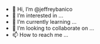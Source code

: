 - 👋 Hi, I’m @jeffreybanico
- 👀 I’m interested in ...
- 🌱 I’m currently learning ...
- 💞️ I’m looking to collaborate on ...
- 📫 How to reach me ...

<!---
jeffreybanico/jeffreybanico is a ✨ special ✨ repository because its `README.md` (this file) appears on your GitHub profile.
You can click the Preview link to take a look at your changes.
--->
